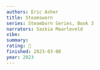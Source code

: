 ```yaml
---
authors: Eric Asher
title: Steamsworn
series: Steamborn Series, Book 3
narrators: Saskia Maarleveld
vibe:
summary:
rating: 🫳
finished: 2023-03-08
year: 2023
---
```

